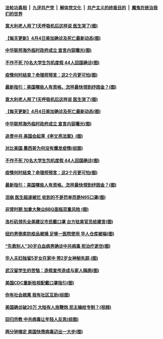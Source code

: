 

####  [法轮功真相](../../../../basic/blob/master/README.md?t=04041930) &nbsp;|&nbsp; [九评共产党](../../../../9ping.md/blob/master/README.md?t=04041930) &nbsp;|&nbsp; [解体党文化](../../../../jtdwh.md/blob/master/README.md?t=04041930)  &nbsp;|&nbsp; [共产主义的终极目的](../../../../gczydzjmd.md/blob/master/README.md?t=04041930) &nbsp;|&nbsp; [魔鬼在统治我们的世界](../../../../mgztzwmdsj.md/blob/master/README.md?t=04041930) 

#### [意大利老人用了1天呼吸机后这样说 医生哭了(图)](../pages/p3/928548.md?t=04041930) 

#### [【每天更新】4月4日美加确诊及死亡最新动态(图)](../pages/p3/928262.md?t=04041930) 

#### [中华联邦海外临时政府成立 宣言内容曝光(图)](../pages/p3/928589.md?t=04041930) 

#### [不作不死 70名大学生包机度假 44人回国确诊(图)](../pages/p3/928518.md?t=04041930) 

#### [疫情何时结束？命理师预言：这2个月更可怕(图)](../pages/p3/928515.md?t=04041930) 

#### [最新指引：美国哪些人有资格、怎样最快领到纾困金？(图)](../pages/p3/928513.md?t=04041930) 

#### [意大利老人用了1天呼吸机后这样说 医生哭了(图)](../pages/p3/928548.md?t=04041930) 

#### [【每天更新】4月4日美加确诊及死亡最新动态(图)](../pages/p3/928262.md?t=04041930) 

#### [中华联邦海外临时政府成立 宣言内容曝光(图)](../pages/p3/928589.md?t=04041930) 

#### [追责中共 美国会起草《李文亮法案》(图)](../pages/p3/928581.md?t=04041930) 

#### [对比美国 墨西哥为何没有爆发疫情(组图)](../pages/p3/928550.md?t=04041930) 

#### [不作不死 70名大学生包机度假 44人回国确诊(图)](../pages/p3/928518.md?t=04041930) 

#### [疫情何时结束？命理师预言：这2个月更可怕(图)](../pages/p3/928515.md?t=04041930) 

#### [最新指引：美国哪些人有资格、怎样最快领到纾困金？(图)](../pages/p3/928513.md?t=04041930) 

#### [泪崩 医生超速被拦 收到的不是罚单而是N95口罩(图)](../pages/p3/928512.md?t=04041930) 

#### [非常时期 加拿大聚众BBQ面临双重风险 (图)](../pages/p3/928457.md?t=04041930) 

#### [洛杉矶领先全美建议市民戴口罩 台方驻美官员给建言(图)](../pages/p3/928443.md?t=04041930) 

#### [纽约男倒卖防疫品被捕 足够一医院使用 华人仓库被端(图)](../pages/p3/928419.md?t=04041930) 

#### [“先救别人”30岁白血病男确诊中共病毒 拒治疗逝世(图)](../pages/p3/928417.md?t=04041930) 

#### [华人夫妇独留5岁女在家中 带2岁女神秘失踪 (图)](../pages/p3/928390.md?t=04041930) 

#### [武汉留学生的苦恼：造假宣传造成与家人隔阂(图)](../pages/p3/928383.md?t=04041930) 

#### [美国CDC重新检视配戴口罩指引(图)](../pages/p3/928330.md?t=04041930) 

#### [你有社会疏离 我有社区互助(组图)](../pages/p3/928222.md?t=04041930) 

#### [美国确诊破20万 大陆有人放鞭炮 民主输给专制？(视频)](../pages/p3/928307.md?t=04041930) 

#### [回归宗教 中共病毒让年轻人反思(组图)](../pages/p3/928321.md?t=04041930) 

#### [两分钟搞定 美国快筛病毒迈出一大步(图)](../pages/p3/928305.md?t=04041930) 

